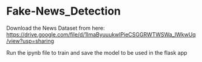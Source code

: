 # Fake-News_Detection
Download the News Dataset from here: https://drive.google.com/file/d/1ImaByuuukwIPieCSGGRWTWSWa_lWkwUq/view?usp=sharing

Run the ipynb file to train and save the model to be used in the flask app
